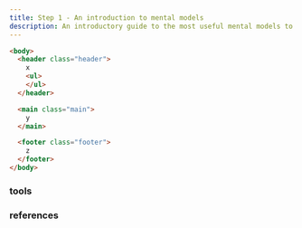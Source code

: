 ```yaml
---
title: Step 1 - An introduction to mental models
description: An introductory guide to the most useful mental models to understand systems.
---
```




```html
<body>
  <header class="header">
    x
    <ul>
    </ul>
  </header>

  <main class="main">
    y
  </main>

  <footer class="footer">
    z
  </footer>
</body>
```

### tools

### references
